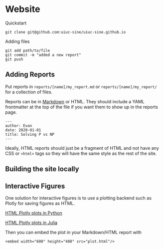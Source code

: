 # Website

Quickstart

    git clone git@github.com:uiuc-sine/uiuc-sine.github.io
    
Adding files

    git add path/to/file
    git commit -m "added a new report"
    git push
    
## Adding Reports

Put reports in `reports/[name]/my_report.md` or `reports/[name]/my_report/` for a collection of files.

Reports can be in [Markdown](https://commonmark.org/help/) or HTML.  They should include a YAML frontmatter at the top of the file if you want them to show up in the reports page.

```
---
author: Evan
date: 2020-01-01
title: Solving P vs NP
---
```

Ideally, HTML reports should just be a fragment of HTML and not have any CSS or `<html>` tags so they will have the same style as the rest of the site.

## Building the site locally

## Interactive Figures

One solution for interactive figures is to use a plotting backend such as Plotly for saving figures as HTML.

[HTML Plotly plots in Python](https://plotly.com/python/interactive-html-export/)

[HTML Plotly plots in Julia](https://github.com/JuliaPlots/Plots.jl/issues/2664)

Then you can embed the plot in your Markdown/HTML report with

    <embed width="600" height="480" src="plot.html"/>
